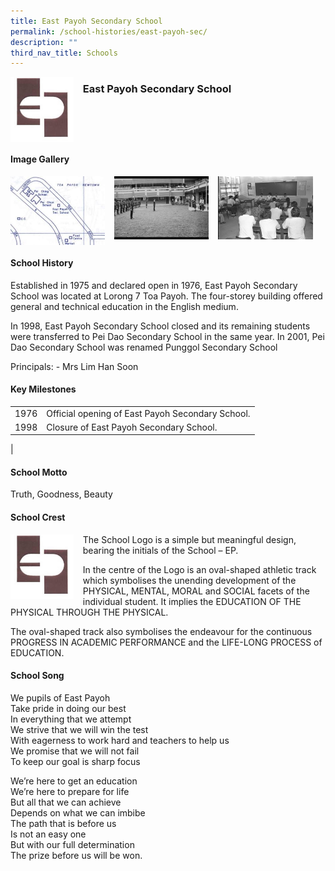 ```yaml
---
title: East Payoh Secondary School
permalink: /school-histories/east-payoh-sec/
description: ""
third_nav_title: Schools
---
```

<img src="/images/eastpayohsec1.png" style="width:20%;margin-right:15px;" align = "left">

### **East Payoh Secondary School**

<br clear="left">

#### **Image Gallery**

<p><a href="https://staging.d1yxymztqoj7qn.amplifyapp.com/images/ahmadibrahimpri2.jpg">  
<img src="/images/eastpayohsec2.jpg" style="width:30%;margin-right:15px;" align = "left">
</a></p>

<p><a href="https://staging.d1yxymztqoj7qn.amplifyapp.com/images/ahmadibrahimpri3.jpg">  
<img src="/images/eastpayohsec3.jpg" style="width:30%;margin-right:15px;" align = "left">
</a></p>

<p><a href="https://staging.d1yxymztqoj7qn.amplifyapp.com/images/ahmadibrahimpri4.jpg">  
<img src="/images/eastpayohsec4.jpg" style="width:30%;margin-right:15px;" align = "left">
</a></p>

<br clear="left">

#### **School History**
Established in 1975 and declared open in 1976, East Payoh Secondary School was located at Lorong 7 Toa Payoh. The four-storey building offered general and technical education in the English medium.

In 1998, East Payoh Secondary School closed and its remaining students were transferred to Pei Dao Secondary School in the same year. In 2001, Pei Dao Secondary School was renamed Punggol Secondary School

Principals:
\- Mrs Lim Han Soon

#### **Key Milestones**

|  |  |
|:---:|---|
| 1976 | Official opening of East Payoh Secondary School. |
| 1998 | Closure of East Payoh Secondary School. |
|

#### **School Motto**
Truth, Goodness, Beauty

#### **School Crest**
<img src="/images/eastpayohsec1.png" style="width:20%;margin-right:15px;" align = "left">

The School Logo is a simple but meaningful design, bearing the initials of the School – EP.

In the centre of the Logo is an oval-shaped athletic track which symbolises the unending development of the PHYSICAL, MENTAL, MORAL and SOCIAL facets of the individual student. It implies the EDUCATION OF THE PHYSICAL THROUGH THE PHYSICAL.

The oval-shaped track also symbolises the endeavour for the continuous PROGRESS IN ACADEMIC PERFORMANCE and the LIFE-LONG PROCESS of EDUCATION.

#### **School Song**
We pupils of East Payoh<br>
Take pride in doing our best<br>
In everything that we attempt<br>
We strive that we will win the test<br>
With eagerness to work hard and teachers to help us<br>
We promise that we will not fail<br>
To keep our goal is sharp focus

We’re here to get an education<br>
We’re here to prepare for life<br>
But all that we can achieve<br>
Depends on what we can imbibe<br>
The path that is before us<br>
Is not an easy one<br>
But with our full determination<br>
The prize before us will be won.